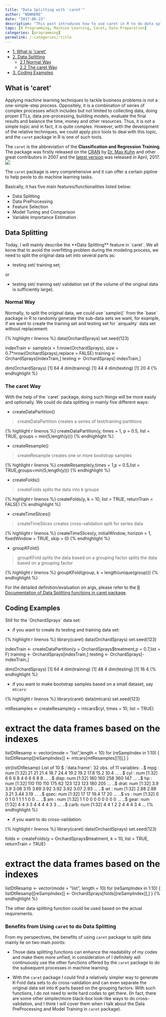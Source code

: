 ```yaml
---
title: "Data Splitting with 'caret'"
author: "NOWHERE"
date: "2017-06-23"
description: "This post introduces how to use caret in R to do data splitting."
tags: [R Programming, Machine Learning, Caret, Data Preparation]
categories: [programming]
permalink: /:categories/:title
---
```


- [1. What is 'caret'](#1)
- [2. Data Splitting](#2)
  + [2.1 Normal Way](#2.1)
  + [2.2 The caret Way](#2.2)
- [3. Coding Examples](#3)


<h2 id="1">What is 'caret'</h2>

Applying machine learning techniques to tackle business problems is not a one-simple-step process. Oppositely, it is a combination of series of complex processes which includes but not limited to collecting data, doing proper ETLs, data pre-processing, building models, evaluate the final results and balance the time, money and other resources. Thus, it is not a simple topic and in fact, it is quite complex. However, with the development of the relative techniques, we could apply pico tools to deal with this topic, and the `caret` package in R is one of such tools.

The `caret` is the abbreviation of the **Classification and Regression Training**. The package was firstly released on the [CRAN](https://cran.r-project.org/src/contrib/Archive/caret/) by <a href="mailto:mxkuhn@gmail.com"> Dr. Max Kuhn</a> and other great contributors in 2007 and the [latest version](https://cran.r-project.org/web/packages/caret/index.html) was released in April, 2017.
<br>
<img src = "https://jackho327.github.io/NOWHERE/images/20170622PRP-Caret-4-ML-in-R-Data-Splitting01.png" />
<br>

The `caret` package is very comprehensive and it can offer a certain pipline to help peole to do machine learning tasks.

Basically, it has five main features/functionalities listed below:

- Data Splitting
- Data PreProcessing
- Feature Selection
- Model Tuning and Comparison
- Variable Importance Estimation

<h2 id="2">Data Splitting</h2>
Today, I will mainly describe the **Data Splitting** feature in `caret`. We all konw that to avoid the overfitting problem during the modeling process, we need to split the original data set into several parts as:

- testing set/ training set;

or

- testing set/ training set/ validation set (if the volume of the original data is sufficiently large).

<h3 id="2.1">Normal Way</h3>
Normally, to split the original data, we could use `sample()` from the `base` package in R to randomly generate the sub-data sets we want, for example, if we want to create the training set and testing set for `airquality` data set without replacement:

{% highlight r linenos %}
data(OrchardSprays)
set.seed(123)

indexTrain <- sample(x = 1:nrow(OrchardSprays), size = 0.7*nrow(OrchardSprays),replace = FALSE)
training <- OrchardSprays[indexTrain,]
testing <- OrchardSprays[-indexTrain,]

dim(OrchardSprays)
[1] 64  4
dim(training)
[1] 44  4
dim(testing)
[1] 20  4
{% endhighlight %}

<h3 id="2.2">The caret Way</h3>
With the help of the `caret` package, doing such things will be more easily and optionally. We could do data splitting in mainly five different ways:

- createDataPartition()

> createDataPartition creates a series of test/training partitions

{% highlight r linenos %}
createDataPartition(y, times = 1, p = 0.5, list = TRUE, groups = min(5,length(y)))
{% endhighlight %}

- createResample()

> createResample creates one or more bootstrap samples

{% highlight r linenos %}
createResample(y,times = 1,p = 0.5,list = TRUE,groups=min(5,length(y)))
{% endhighlight %}

- createFolds()

> createFolds splits the data into k groups

{% highlight r linenos %}
createFolds(y, k = 10, list = TRUE, returnTrain = FALSE)
{% endhighlight %}

- createTimeSlices()

> createTimeSlices creates cross-validation split for series data

{% highlight r linenos %}
createTimeSlices(y, initialWindow, horizon = 1, fixedWindow = TRUE,
  skip = 0)
{% endhighlight %}

- groupKFold()

> groupKFold splits the data based on a grouping factor splits the data based on a grouping factor

{% highlight r linenos %}
groupKFold(group, k = length(unique(group)))
{% endhighlight %}

For the detailed definition/evaluation on args, please refer to the [R Documentation of Data Splitting functions in caret package](https://www.rdocumentation.org/packages/caret/versions/6.0-76/topics/createDataPartition).

<h2 id="3">Coding Examples</h2>
Still for the `OrchardSprays` data set:

- if you want to create its testing and training data set:

{% highlight r linenos %}
library(caret)
data(OrchardSprays)
set.seed(123)

indexTrain <- createDataPartition(y = OrchardSprays$treatment,p = 0.7,list = F)
training <- OrchardSprays[indexTrain,]
testing <- OrchardSprays[-indexTrain,]

dim(OrchardSprays)
[1] 64  4
dim(training)
[1] 48  4
dim(testing)
[1] 16  4
{% endhighlight %}

- if you want to make bootstrap samples based on a small dataset, say `mtcars`:

{% highlight r linenos %}
library(caret)
data(mtcars)
set.seed(123)

mtResamples <- createResample(y = mtcars$cyl, times = 10, list = TRUE)

# extract the data frames based on the indexes
listDtResamp <- vector(mode = "list",length = 10)
for (reSampIndex in 1:10) {
      listDtResamp[[reSampIndex]] <- mtcars[mtResamples[[1]],]
}

str(listDtResamp)
List of 10
 $ :'data.frame': 32 obs. of  11 variables:
  ..$ mpg : num [1:32] 21 21 21.4 18.7 24.4 19.2 19.2 17.8 15.2 10.4 ...
  ..$ cyl : num [1:32] 6 6 6 8 4 6 6 6 8 8 ...
  ..$ disp: num [1:32] 160 160 258 360 147 ...
  ..$ hp  : num [1:32] 110 110 110 175 62 123 123 123 180 205 ...
  ..$ drat: num [1:32] 3.9 3.9 3.08 3.15 3.69 3.92 3.92 3.92 3.07 2.93 ...
  ..$ wt  : num [1:32] 2.88 2.88 3.21 3.44 3.19 ...
  ..$ qsec: num [1:32] 17 17 19.4 17 20 ...
  ..$ vs  : num [1:32] 0 0 1 0 1 1 1 1 0 0 ...
  ..$ am  : num [1:32] 1 1 0 0 0 0 0 0 0 0 ...
  ..$ gear: num [1:32] 4 4 3 3 4 4 4 4 3 3 ...
  ..$ carb: num [1:32] 4 4 1 2 2 4 4 4 3 4 ...
{% endhighlight %}

- if you want to do cross-vaildation:

{% highlight r linenos %}
library(caret)
data(OrchardSprays)
set.seed(123)

folds <- createFolds(y = OrchardSprays$treatment, k = 10, list = TRUE, returnTrain = TRUE)

# extract the data frames based on the indexes
listDtResamp <- vector(mode = "list", length = 10)
for (reSampIndex in 1:10)
{
      listDtResamp[[reSampIndex]] <- OrchardSprays[folds[[reSampIndex]],]
}
{% endhighlight %}

The other data splitting function could be used based on the actual requirements.

### Benefits from Using `caret` to do Data Splitting
From my perspectives, the benefits of using `caret` package to split data mainly lie on two main points:

- Those data splitting functions can enhance the readability of my codes and make them more unfied, in consideration of I definitely will continuously use the other functions offered by the `caret` package to do the subsequent processes in machine learning.

- With the `caret` package I could find a relatively simpler way to generate K-Fold data sets to do cross-validation and can even separate the original data set into K parts based on the grouping factors. With such functions, I do not need to write hard codes to get there.
(In fact, there are some other simpler/more black-box look-like ways to do cross-validation, and I think I will cover them when I talk about the Data PreProcessing and Model Training in `caret` package).











